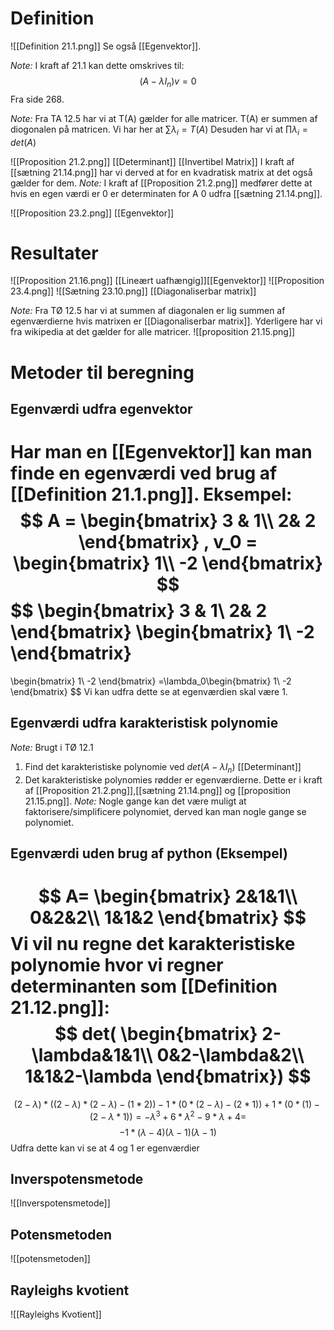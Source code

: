 # Definition
![[Definition 21.1.png]]
Se også [[Egenvektor]].

*Note:* I kraft af 21.1 kan dette omskrives til:
$$
(A-\lambda I_n)v = 0
$$
Fra side 268.

*Note:* Fra TA 12.5 har vi at T(A) gælder for alle matricer.  T(A) er summen af diogonalen på matricen. Vi har her at $\sum \lambda_i = T(A)$ Desuden har vi at $\prod \lambda_i = det(A)$


![[Proposition 21.2.png]]
[[Determinant]] [[Invertibel Matrix]]
I kraft af [[sætning 21.14.png]] har vi derved at for en  kvadratisk matrix at det også gælder for dem.
*Note:* I kraft af [[Proposition 21.2.png]] medfører dette at hvis en egen værdi er 0 er determinaten for A 0 udfra [[sætning 21.14.png]].

![[Proposition 23.2.png]]
[[Egenvektor]]
# Resultater
![[Proposition 21.16.png]]
[[Lineært uafhængig]][[Egenvektor]]
![[Proposition 23.4.png]]
![[Sætning 23.10.png]]
[[Diagonaliserbar matrix]]

*Note:* Fra TØ 12.5 har vi at summen af diagonalen er lig summen af egenværdierne hvis matrixen er [[Diagonaliserbar matrix]]. Yderligere har vi fra wikipedia at det gælder for alle matricer.
![[proposition 21.15.png]]

# Metoder til beregning
## Egenværdi udfra egenvektor
Har man en [[Egenvektor]] kan man finde en egenværdi ved brug af [[Definition 21.1.png]].
Eksempel:
$$
A =
\begin{bmatrix}
3 & 1\\
2& 2
\end{bmatrix}
,
v_0 = 
\begin{bmatrix}
1\\
-2
\end{bmatrix}
$$
$$
\begin{bmatrix}
3 & 1\\
2& 2
\end{bmatrix}
\begin{bmatrix}
1\\
-2
\end{bmatrix}
=
\begin{bmatrix}
1\\
-2
\end{bmatrix}
=\lambda_0\begin{bmatrix}
1\\
-2
\end{bmatrix}
$$
Vi kan udfra dette se at egenværdien skal være 1.


## Egenværdi udfra karakteristisk polynomie
*Note:* Brugt i TØ 12.1
1. Find det karakteristiske polynomie ved $det(A-\lambda I_n)$ [[Determinant]]
2. Det karakteristiske polynomies rødder er egenværdierne. Dette er i kraft af [[Proposition 21.2.png]],[[sætning 21.14.png]] og [[proposition 21.15.png]]. 
*Note:* Nogle gange kan det være muligt at faktorisere/simplificere polynomiet, derved kan man nogle gange se polynomiet.
## Egenværdi uden brug af python (Eksempel)
$$
A=
\begin{bmatrix}
2&1&1\\
0&2&2\\
1&1&2
\end{bmatrix}
$$
Vi vil nu regne det karakteristiske polynomie hvor vi regner determinanten som [[Definition 21.12.png]]:
$$
det(
\begin{bmatrix}
2-\lambda&1&1\\
0&2-\lambda&2\\
1&1&2-\lambda
\end{bmatrix})
$$
=
$$
(2-\lambda)*((2-\lambda)*(2-\lambda)-(1*2))-1*(0*(2-\lambda)-(2*1))+1*(0*(1)-(2-\lambda*1))
= - \lambda^3 + 6*\lambda^2 - 9*\lambda + 4 =
$$
$$
-1*(\lambda-4)(\lambda-1)(\lambda-1)
$$
Udfra dette kan vi se at 4 og 1 er egenværdier
## Inverspotensmetode
![[Inverspotensmetode]]
## Potensmetoden
![[potensmetoden]]
## Rayleighs kvotient
![[Rayleighs Kvotient]]